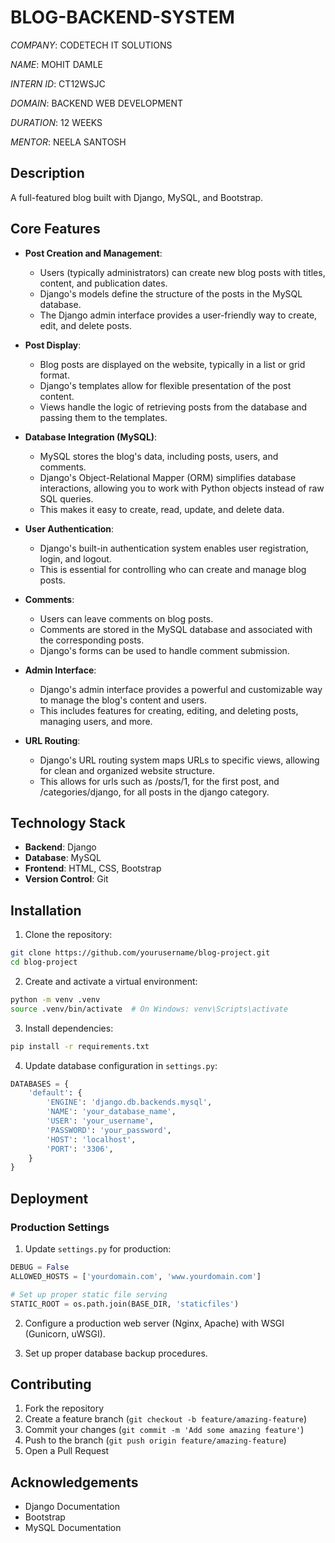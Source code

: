 # BLOG-BACKEND-SYSTEM

*COMPANY*: CODETECH IT SOLUTIONS

*NAME*: MOHIT DAMLE

*INTERN ID*: CT12WSJC

*DOMAIN*: BACKEND WEB DEVELOPMENT

*DURATION*: 12 WEEKS

*MENTOR*: NEELA SANTOSH

## Description

A full-featured blog built with Django, MySQL, and Bootstrap.

## Core Features

- **Post Creation and Management**:
    - Users (typically administrators) can create new blog posts with titles, content, and publication dates.
    - Django's models define the structure of the posts in the MySQL database.
    - The Django admin interface provides a user-friendly way to create, edit, and delete posts.

- **Post Display**:
    - Blog posts are displayed on the website, typically in a list or grid format.
    - Django's templates allow for flexible presentation of the post content.
    - Views handle the logic of retrieving posts from the database and passing them to the templates.

- **Database Integration (MySQL)**:
    - MySQL stores the blog's data, including posts, users, and comments.
    - Django's Object-Relational Mapper (ORM) simplifies database interactions, allowing you to work with Python objects instead of raw SQL queries.
    - This makes it easy to create, read, update, and delete data.

- **User Authentication**:
    - Django's built-in authentication system enables user registration, login, and logout.
    - This is essential for controlling who can create and manage blog posts.

- **Comments**:
    - Users can leave comments on blog posts.
    - Comments are stored in the MySQL database and associated with the corresponding posts.
    - Django's forms can be used to handle comment submission.

- **Admin Interface**:
    - Django's admin interface provides a powerful and customizable way to manage the blog's content and users.
    - This includes features for creating, editing, and deleting posts, managing users, and more.

- **URL Routing**:
    - Django's URL routing system maps URLs to specific views, allowing for clean and organized website structure.
    - This allows for urls such as /posts/1, for the first post, and /categories/django, for all posts in the django category.

## Technology Stack

- **Backend**: Django
- **Database**: MySQL
- **Frontend**: HTML, CSS, Bootstrap
- **Version Control**: Git


## Installation

1. Clone the repository:
```bash
git clone https://github.com/yourusername/blog-project.git
cd blog-project
```

2. Create and activate a virtual environment:
```bash
python -m venv .venv
source .venv/bin/activate  # On Windows: venv\Scripts\activate
```

3. Install dependencies:
```bash
pip install -r requirements.txt
```

4. Update database configuration in `settings.py`:
```python
DATABASES = {
    'default': {
        'ENGINE': 'django.db.backends.mysql',
        'NAME': 'your_database_name',
        'USER': 'your_username',
        'PASSWORD': 'your_password',
        'HOST': 'localhost',
        'PORT': '3306',
    }
}
```

## Deployment

### Production Settings

1. Update `settings.py` for production:
```python
DEBUG = False
ALLOWED_HOSTS = ['yourdomain.com', 'www.yourdomain.com']

# Set up proper static file serving
STATIC_ROOT = os.path.join(BASE_DIR, 'staticfiles')
```

2. Configure a production web server (Nginx, Apache) with WSGI (Gunicorn, uWSGI).

3. Set up proper database backup procedures.

## Contributing

1. Fork the repository
2. Create a feature branch (`git checkout -b feature/amazing-feature`)
3. Commit your changes (`git commit -m 'Add some amazing feature'`)
4. Push to the branch (`git push origin feature/amazing-feature`)
5. Open a Pull Request


## Acknowledgements

- Django Documentation
- Bootstrap
- MySQL Documentation